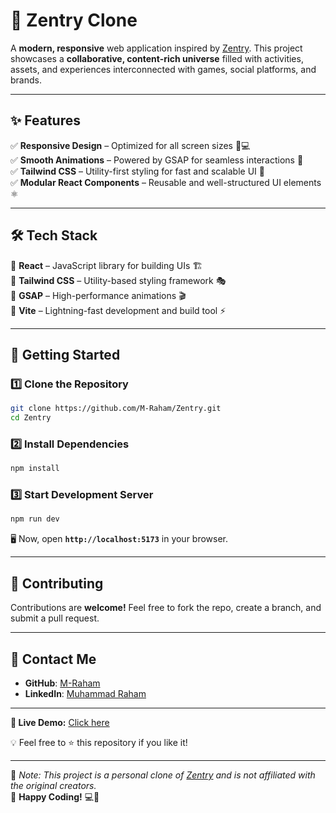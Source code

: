 # 🚀 Zentry Clone  

A **modern, responsive** web application inspired by [Zentry](https://zentry.com/). This project showcases a **collaborative, content-rich universe** filled with activities, assets, and experiences interconnected with games, social platforms, and brands.  

---

## ✨ Features  

✅ **Responsive Design** – Optimized for all screen sizes 📱💻  
✅ **Smooth Animations** – Powered by GSAP for seamless interactions 🎥  
✅ **Tailwind CSS** – Utility-first styling for fast and scalable UI 🎨  
✅ **Modular React Components** – Reusable and well-structured UI elements ⚛️  

---

## 🛠️ Tech Stack  

🔹 **React** – JavaScript library for building UIs 🏗️  
🔹 **Tailwind CSS** – Utility-based styling framework 🎭  
🔹 **GSAP** – High-performance animations 🎬  
🔹 **Vite** – Lightning-fast development and build tool ⚡  

---

## 🚀 Getting Started  

### **1️⃣ Clone the Repository**  

```bash
git clone https://github.com/M-Raham/Zentry.git
cd Zentry
```

### **2️⃣ Install Dependencies**  

```bash
npm install
```

### **3️⃣ Start Development Server**  

```bash
npm run dev
```

🖥️ Now, open **`http://localhost:5173`** in your browser.  

---

## 🤝 Contributing  

Contributions are **welcome!** Feel free to fork the repo, create a branch, and submit a pull request.  

---

## 📧 Contact Me

- **GitHub**: [M-Raham](https://github.com/M-Raham)
- **LinkedIn**: [Muhammad Raham](https://www.linkedin.com/in/muhammad-raham/)

---

**🚀 Live Demo:** [Click here](https://m-raham.github.io/Zentry/)

💡 Feel free to ⭐ this repository if you like it!

---

🚨 *Note: This project is a personal clone of [Zentry](https://zentry.com/) and is not affiliated with the original creators.*  
🎯 **Happy Coding!** 💻🚀
